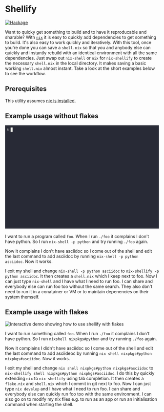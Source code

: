 # Shellify

[![Hackage](https://img.shields.io/badge/hackage-shellify-brightgreen.svg)](http://hackage.haskell.org/package/shellify)

Want to quicky get something to build and to have it reproducable and sharable? With [`nix`](https://nixos.org/manual/nix/stable/command-ref/nix-shell.html) it is easy to quickly add dependencies to get something to build. It's also easy to work quickly and iteratively. With this tool, once you're done you can save a `shell.nix` so that you and anybody else can quickly and instantly rebuild with an identical environment with all the same dependencies. Just swap out `nix-shell` or `nix` for `nix-shellify` to create the necessary `shell.nix` in the local directory. It makes saving a basic working `shell.nix` almost instant. Take a look at the short examples below to see the workflow.

## Prerequisites

This utility assumes [nix is installed](https://nixos.org/download.html).


## Example usage without flakes

![Interactive demo showing how to use shellify with flakes](docs/legacy-nix-demo.gif)

I want to run a program called `foo`. When I run `./foo` it complains I don't have python. So I run `nix-shell -p python` and try running `./foo` again.

Now it complains I don't have asciidoc so I come out of the shell and edit the last command to add asciidoc by running `nix-shell -p python asciidoc`. Now it works.

I exit my shell and change `nix-shell -p python asciidoc` to `nix-shellify -p python asciidoc`. It then creates a `shell.nix` which I keep next to foo. Now I can just type `nix-shell` and I have what I need to run foo. I can share and everybody else can run foo too without the same search. They also don't need to run it in a conatainer or VM or to maintain depenencies on their system themself. 

## Example usage with flakes

![Interactive demo showing how to use shellify with flakes](https://user-images.githubusercontent.com/50051176/258610444-6e848fa4-a675-4aa3-b3b6-d099605bc4b7.gif)

I want to run something called `foo`. When I run `./foo` it complains I don't have python. So I run `nixshell nixpkgs#python` and try running `./foo` again.

Now it complains I didn't have asciidoc so I come out of the shell and edit the last command to add asciideoc by running `nix shell nixpkgs#python nixpkgs#asciidoc`. Now it works.

I exit my shell and change `nix shell nixpkgs#python nixpkgs#asciidoc` to `nix-shellify shell nixpkgs#python nixpkgs#asciidoc`. I do this by quickly extending `nix` to `nix-shellify` using tab completion. It then creates a `flake.nix` and `shell.nix` which I commit in git next to foo. Now I can just type `nix develop` and I have what I need to run foo. I can share and everybody else can quickly run foo too with the same environment. I can also go on to modify my nix files e.g. to run as an app or run an initialisation command when starting the shell.

